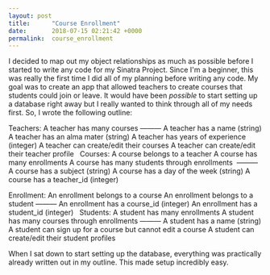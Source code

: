 ```yaml
---
layout: post
title:      "Course Enrollment"
date:       2018-07-15 02:21:42 +0000
permalink:  course_enrollment
---
```


I decided to map out my object relationships as much as possible before I started to write any code for my Sinatra Project. Since I'm a beginner, this was really the first time I did all of my planning before writing any code. My goal was to create an app that allowed teachers to create courses that students could join or leave. It would have been *possible* to start setting up a database right away but I really wanted to think through all of my needs first. So, I wrote the following outline:

Teachers:
A teacher has many courses
———
A teacher has a name (string)
A teacher has an alma mater (string)
A teacher has years of experience (integer)
A teacher can create/edit their courses
A teacher can create/edit their teacher profile
 
Courses:
A course belongs to a teacher
A course has many enrollments
A course has many students through enrollments
 ———
A course has a subject (string)
A course has a day of the week (string)
A course has a teacher_id (integer)

Enrollment:
An enrollment belongs to a course
An enrollment belongs to a student
———
An enrollment has a course_id (integer)
An enrollment has a student_id (integer)
 
Students:
A student has many enrollments
A student has many courses through enrollments
———
A student has a name (string)
A student can sign up for a course but cannot edit a course
A student can create/edit their student profiles

When I sat down to start setting up the database, everything was practically already written out in my outline. This made setup incredibly easy. 

